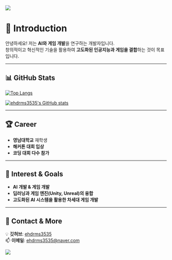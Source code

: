 <img src="https://capsule-render.vercel.app/api?type=waving&color=BDBDC8&height=150&section=header" />

# 👋 Introduction  
안녕하세요! 저는 **AI와 게임 개발**을 연구하는 개발자입니다.  
창의적이고 혁신적인 기술을 활용하여 **고도화된 인공지능과 게임을 결합**하는 것이 목표입니다.

---

## 📊 GitHub Stats  
[![Top Langs](https://github-readme-stats.vercel.app/api/top-langs/?username=ehdrms3535&layout=compact&cache_seconds=1800)](https://github.com/anuraghazra/github-readme-stats)  

[![ehdrms3535's GitHub stats](https://github-readme-stats.vercel.app/api?username=ehdrms3535&show_icons=true&theme=default&hide=prs,issues)](https://github.com/anuraghazra/github-readme-stats)  

---

## 🏆 Career  
- **영남대학교** 재학생  
- **해커톤 대회 입상**  
- **코딩 대회 다수 참가**  

---

## 🎯 Interest & Goals  
- **AI 개발 & 게임 개발**  
- **딥러닝과 게임 엔진(Unity, Unreal)의 융합**  
- **고도화된 AI 시스템을 활용한 차세대 게임 개발**  

---

## 🔗 Contact & More  
💡 **깃허브**: [ehdrms3535](https://github.com/ehdrms3535)  
📫 **이메일**: ehdrms3535@naver.com

<img src="https://capsule-render.vercel.app/api?type=waving&color=BDBDC8&height=150&section=footer" />
